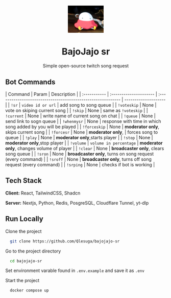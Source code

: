 <p align="center">
  <img src="./public/smoleg.webp" width="112" alt="smoleg" />
</p>

<h1 align="center">BajoJajo sr</h1>
<p align="center">Simple open-source twitch song request</p>

## Bot Commands

| Command      | Param                  | Description                                                  |
| :----------- | :--------------------- | :----------------------------------------------------------- | -------------------- |
| `!sr`        | `video id or url`      | add song to song queue                                       |
| `!voteskip`  | None                   | vote on skiping current song                                 |
| `!skip`      | None                   | same as `!voteskip`                                          |
| `!current`   | None                   | write name of current song on chat                           |
| `!queue`     | None                   | send link to sogn queue                                      |
| `!whenmysr`  | None                   | response with time in which song added by you will be played |
| `!forceskip` | None                   | **moderator only**, skips current song                       |
| `!forcesr`   | None                   | **moderator only**,                                          | forces song to queue |
| `!play`      | None                   | **moderator only**,starts player                             |
| `!stop`      | None                   | **moderator only**,stop player                               |
| `!volume`    | `volume in percentage` | **moderator only**, changes volume of player                 |
| `!clear`     | None                   | **broadcaster only**, clears song queue                      |
| `!sron`      | None                   | **broadcaster only**, turns on song request (every command)  |
| `!sroff`     | None                   | **broadcaster only**, turns off song request (every command) |
| `!srping`    | None                   | checks if bot is working                                     |

## Tech Stack

**Client:** React, TailwindCSS, Shadcn

**Server:** Nextjs, Python, Redis, PosgreSQL, Cloudflare Tunnel, yt-dlp

## Run Locally

Clone the project

```bash
  git clone https://github.com/Qlesuga/bajojajo-sr
```

Go to the project directory

```bash
  cd bajojajo-sr
```

Set environment varable found in `.env.example` and save it as `.env`

Start the project

```bash
  docker compose up
```
